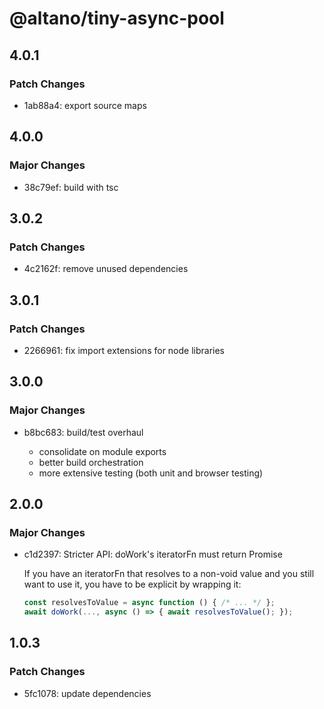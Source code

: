 # @altano/tiny-async-pool

## 4.0.1

### Patch Changes

- 1ab88a4: export source maps

## 4.0.0

### Major Changes

- 38c79ef: build with tsc

## 3.0.2

### Patch Changes

- 4c2162f: remove unused dependencies

## 3.0.1

### Patch Changes

- 2266961: fix import extensions for node libraries

## 3.0.0

### Major Changes

- b8bc683: build/test overhaul

  - consolidate on module exports
  - better build orchestration
  - more extensive testing (both unit and browser testing)

## 2.0.0

### Major Changes

- c1d2397: Stricter API: doWork's iteratorFn must return Promise<void>

  If you have an iteratorFn that resolves to a non-void value and you still want to use it, you have to be explicit by wrapping it:

  ```js
  const resolvesToValue = async function () { /* ... */ };
  await doWork(..., async () => { await resolvesToValue(); });
  ```

## 1.0.3

### Patch Changes

- 5fc1078: update dependencies
